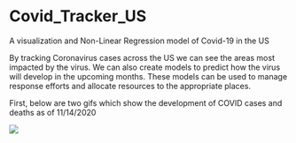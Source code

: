 # Covid_Tracker_US
A visualization and Non-Linear Regression model of Covid-19 in the US

By tracking Coronavirus cases across the US we can see the areas most impacted by the virus. We can also create models to predict how the virus will develop in the upcoming months. These models can be used to manage response efforts and allocate resources to the appropriate places.

First, below are two gifs which show the development of COVID cases and deaths as of 11/14/2020

![](covidcases2.gif)



